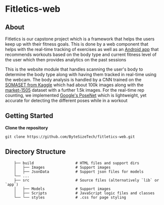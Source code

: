 # Fitletics-web

## About
Fitletics is our capstone project which is a framework that helps the users keep up with their fitness goals. This is done by a web component that helps with the real-time tracking of exercises as well as an [Android app](https://github.com/ByteSizeTech/fitletics-android) that recommends workouts based on the body type and current fitness level of the user which then provides analytics on the past sessions <br>

This is the website module that handles scanning the user's body to determine the body type along with having them tracked in real-time using the webcam. The body analysis is handled by a CNN trained on the [SOMASET from Kaggle](https://www.kaggle.com/vicolab/somaset) which had about 100k images along with the [market-1505](https://www.aitribune.com/dataset/2018051063)  dataset with a further 1.5k images. For the real-time rep counting, we implemented [Google's PoseNet](https://github.com/tensorflow/tfjs-models/tree/master/posenet) which is lightweight, yet accurate for detecting the different poses while in a workout 

## Getting Started
<b>Clone the repository </b>
``` 
git clone https://github.com/ByteSizeTech/fitletics-web.git
```

## Directory Structure
```
    ├── build                   # HTML files and support dirs
    │   ├── Images				# Support images
    │   ├── JsonData         	# Support json files for models
    └── ...
    ├── src                     # Source files (alternatively `lib` or `app`)
    │   ├── Models				# Support images
    │   ├── Scripts         	# JavaScript logic files and classes
	└── └── styles         		# .css for page styling
```	
